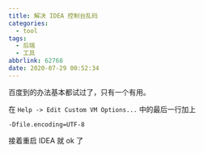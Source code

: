 ```yaml
---
title: 解决 IDEA 控制台乱码
categories:
  - tool
tags:
  - 后端
  - 工具
abbrlink: 62768
date: 2020-07-29 00:52:34
---
```


百度到的办法基本都试过了，只有一个有用。

在 `Help -> Edit Custom VM Options...` 中的最后一行加上

```
-Dfile.encoding=UTF-8
```

接着重启 IDEA 就 ok 了